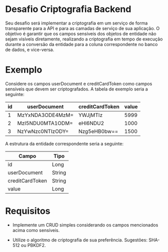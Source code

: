 # Desafio Criptografia Backend
Seu desafio será implementar a criptografia em um serviço de forma transparente para a API e para as camadas de serviço de sua aplicação. O objetivo é garantir que os campos sensíveis dos objetos de entidade não sejam visíveis diretamente, realizando a criptografia em tempo de execução durante a conversão da entidade para a coluna correspondente no banco de dados, e vice-versa.

# Exemplo
Considere os campos userDocument e creditCardToken como campos sensíveis que devem ser criptografados. A tabela de exemplo seria a seguinte:

| id | userDocument          | creditCardToken | value |
|----|------------------------|-----------------|-------|
| 1  | MzYxNDA3ODE4MzM=       | YWJjMTIz        | 5999  |
| 2  | MzI5NDU0MTA1ODM=       | eHl6NDU2        | 1000  |
| 3  | NzYwNzc0NTIzODY=       | Nzg5eHB0bw==    | 1500  |


A estrutura da entidade correspondente seria a seguinte:

| Campo            | Tipo   |
|------------------|--------|
| id               | Long   |
| userDocument     | String |
| creditCardToken  | String |
| value            | Long   |


# Requisitos
- Implemente um CRUD simples considerando os campos mencionados acima como sensíveis.

- Utilize o algoritmo de criptografia de sua preferência. Sugestões: SHA-512 ou PBKDF2.
